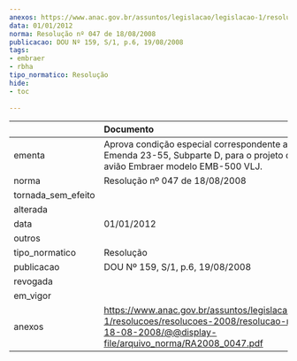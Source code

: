 ```yaml
---
anexos: https://www.anac.gov.br/assuntos/legislacao/legislacao-1/resolucoes/resolucoes-2008/resolucao-no-047-de-18-08-2008/@@display-file/arquivo_norma/RA2008_0047.pdf
data: 01/01/2012
norma: Resolução nº 047 de 18/08/2008
publicacao: DOU Nº 159, S/1, p.6, 19/08/2008
tags:
- embraer
- rbha
tipo_normatico: Resolução
hide: 
- toc 
 
---
```


|                    | Documento                                                                                                                                                       |
|:-------------------|:----------------------------------------------------------------------------------------------------------------------------------------------------------------|
| ementa             | Aprova condição especial correspondente ao RBHA 23, Emenda 23-55, Subparte D, para o projeto de tipo do avião Embraer modelo EMB-500 VLJ.                       |
| norma              | Resolução nº 047 de 18/08/2008                                                                                                                                  |
| tornada_sem_efeito |                                                                                                                                                                 |
| alterada           |                                                                                                                                                                 |
| data               | 01/01/2012                                                                                                                                                      |
| outros             |                                                                                                                                                                 |
| tipo_normatico     | Resolução                                                                                                                                                       |
| publicacao         | DOU Nº 159, S/1, p.6, 19/08/2008                                                                                                                                |
| revogada           |                                                                                                                                                                 |
| em_vigor           |                                                                                                                                                                 |
| anexos             | https://www.anac.gov.br/assuntos/legislacao/legislacao-1/resolucoes/resolucoes-2008/resolucao-no-047-de-18-08-2008/@@display-file/arquivo_norma/RA2008_0047.pdf |